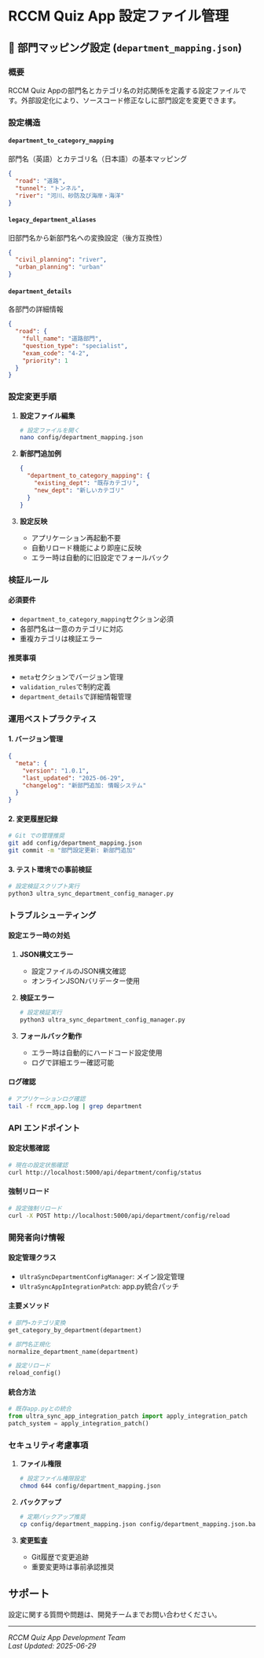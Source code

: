# RCCM Quiz App 設定ファイル管理

## 📝 部門マッピング設定 (`department_mapping.json`)

### 概要
RCCM Quiz Appの部門名とカテゴリ名の対応関係を定義する設定ファイルです。外部設定化により、ソースコード修正なしに部門設定を変更できます。

### 設定構造

#### `department_to_category_mapping`
部門名（英語）とカテゴリ名（日本語）の基本マッピング
```json
{
  "road": "道路",
  "tunnel": "トンネル",
  "river": "河川、砂防及び海岸・海洋"
}
```

#### `legacy_department_aliases`
旧部門名から新部門名への変換設定（後方互換性）
```json
{
  "civil_planning": "river",
  "urban_planning": "urban"
}
```

#### `department_details`
各部門の詳細情報
```json
{
  "road": {
    "full_name": "道路部門",
    "question_type": "specialist",
    "exam_code": "4-2",
    "priority": 1
  }
}
```

### 設定変更手順

1. **設定ファイル編集**
   ```bash
   # 設定ファイルを開く
   nano config/department_mapping.json
   ```

2. **新部門追加例**
   ```json
   {
     "department_to_category_mapping": {
       "existing_dept": "既存カテゴリ",
       "new_dept": "新しいカテゴリ"
     }
   }
   ```

3. **設定反映**
   - アプリケーション再起動不要
   - 自動リロード機能により即座に反映
   - エラー時は自動的に旧設定でフォールバック

### 検証ルール

#### 必須要件
- `department_to_category_mapping`セクション必須
- 各部門名は一意のカテゴリに対応
- 重複カテゴリは検証エラー

#### 推奨事項
- `meta`セクションでバージョン管理
- `validation_rules`で制約定義
- `department_details`で詳細情報管理

### 運用ベストプラクティス

#### 1. バージョン管理
```json
{
  "meta": {
    "version": "1.0.1",
    "last_updated": "2025-06-29",
    "changelog": "新部門追加: 情報システム"
  }
}
```

#### 2. 変更履歴記録
```bash
# Git での管理推奨
git add config/department_mapping.json
git commit -m "部門設定更新: 新部門追加"
```

#### 3. テスト環境での事前検証
```bash
# 設定検証スクリプト実行
python3 ultra_sync_department_config_manager.py
```

### トラブルシューティング

#### 設定エラー時の対処
1. **JSON構文エラー**
   - 設定ファイルのJSON構文確認
   - オンラインJSONバリデーター使用

2. **検証エラー**
   ```bash
   # 設定検証実行
   python3 ultra_sync_department_config_manager.py
   ```

3. **フォールバック動作**
   - エラー時は自動的にハードコード設定使用
   - ログで詳細エラー確認可能

#### ログ確認
```bash
# アプリケーションログ確認
tail -f rccm_app.log | grep department
```

### API エンドポイント

#### 設定状態確認
```bash
# 現在の設定状態確認
curl http://localhost:5000/api/department/config/status
```

#### 強制リロード
```bash
# 設定強制リロード
curl -X POST http://localhost:5000/api/department/config/reload
```

### 開発者向け情報

#### 設定管理クラス
- `UltraSyncDepartmentConfigManager`: メイン設定管理
- `UltraSyncAppIntegrationPatch`: app.py統合パッチ

#### 主要メソッド
```python
# 部門→カテゴリ変換
get_category_by_department(department)

# 部門名正規化
normalize_department_name(department)

# 設定リロード
reload_config()
```

#### 統合方法
```python
# 既存app.pyとの統合
from ultra_sync_app_integration_patch import apply_integration_patch
patch_system = apply_integration_patch()
```

### セキュリティ考慮事項

1. **ファイル権限**
   ```bash
   # 設定ファイル権限設定
   chmod 644 config/department_mapping.json
   ```

2. **バックアップ**
   ```bash
   # 定期バックアップ推奨
   cp config/department_mapping.json config/department_mapping.json.backup
   ```

3. **変更監査**
   - Git履歴で変更追跡
   - 重要変更時は事前承認推奨

## サポート

設定に関する質問や問題は、開発チームまでお問い合わせください。

---

*RCCM Quiz App Development Team*  
*Last Updated: 2025-06-29*
